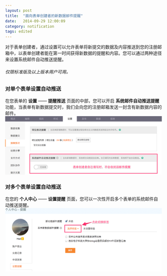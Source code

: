 ```yaml
---
layout: post
title:  "面向表单创建者的新数据邮件提醒"
date:   2014-09-29 12:00:09
category: notification
tags: edited
---
```


对于表单创建者，通过设置可以允许表单将新提交的数据及内容推送到您的注册邮箱中，以表单创建者能在第一时间获得新数据的提醒和内容。您可以通过两种途径来设置系统邮件自动推送提醒。

###### 仅限标准版及以上版本用户可用。

### 对单个表单设置自动推送

在您表单的 **设置** —— **提醒推送** 页面的中部，您可以开启 **系统邮件自动推送提醒** 功能，当表单有新数据提交时，我们会向您的注册邮箱发送一封含有新数据内容的邮件。
	![](/images/new-record-notification-1.png)

### 对多个表单设置自动推送

在您的 **个人中心** —— **设置提醒** 页面，您可以一次性开启多个表单的系统邮件自动推送提醒。
	![](/images/new-record-notification-2.png)
